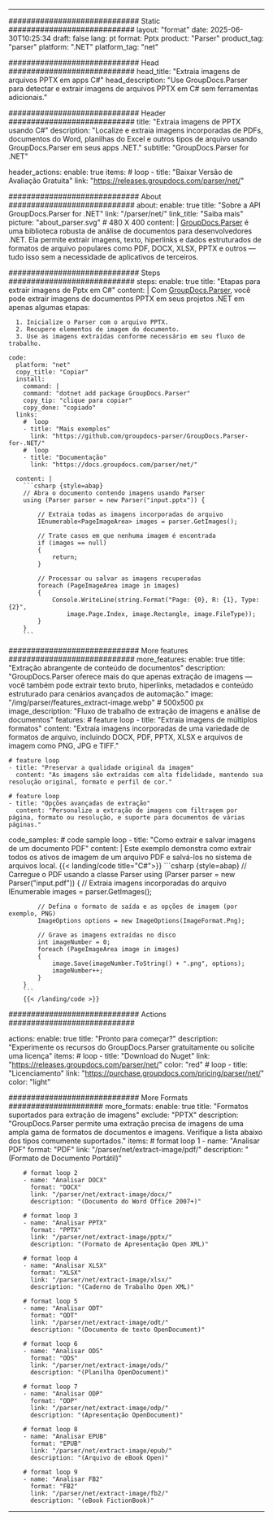 


---
############################# Static ############################
layout: "format"
date:  2025-06-30T10:25:34
draft: false
lang: pt
format: Pptx
product: "Parser"
product_tag: "parser"
platform: ".NET"
platform_tag: "net"

############################# Head ############################
head_title: "Extraia imagens de arquivos PPTX em apps C#"
head_description: "Use GroupDocs.Parser para detectar e extrair imagens de arquivos PPTX em C# sem ferramentas adicionais."

############################# Header ############################
title: "Extraia imagens de PPTX usando C#" 
description: "Localize e extraia imagens incorporadas de PDFs, documentos do Word, planilhas do Excel e outros tipos de arquivo usando GroupDocs.Parser em seus apps .NET."
subtitle: "GroupDocs.Parser for .NET" 

header_actions:
  enable: true
  items:
    #  loop
    - title: "Baixar Versão de Avaliação Gratuita"
      link: "https://releases.groupdocs.com/parser/net/"
      
############################# About ############################
about:
    enable: true
    title: "Sobre a API GroupDocs.Parser for .NET"
    link: "/parser/net/"
    link_title: "Saiba mais"
    picture: "about_parser.svg" # 480 X 400
    content: |
       [GroupDocs.Parser](/parser/net/) é uma biblioteca robusta de análise de documentos para desenvolvedores .NET. Ela permite extrair imagens, texto, hiperlinks e dados estruturados de formatos de arquivo populares como PDF, DOCX, XLSX, PPTX e outros — tudo isso sem a necessidade de aplicativos de terceiros.

############################# Steps ############################
steps:
    enable: true
    title: "Etapas para extrair imagens de Pptx em C#"
    content: |
      Com [GroupDocs.Parser](/parser/net/), você pode extrair imagens de documentos PPTX em seus projetos .NET em apenas algumas etapas:
      
      1. Inicialize o Parser com o arquivo PPTX.
      2. Recupere elementos de imagem do documento.
      3. Use as imagens extraídas conforme necessário em seu fluxo de trabalho.
   
    code:
      platform: "net"
      copy_title: "Copiar"
      install:
        command: |
        command: "dotnet add package GroupDocs.Parser"
        copy_tip: "clique para copiar"
        copy_done: "copiado"
      links:
        #  loop
        - title: "Mais exemplos"
          link: "https://github.com/groupdocs-parser/GroupDocs.Parser-for-.NET/"
        #  loop
        - title: "Documentação"
          link: "https://docs.groupdocs.com/parser/net/"
          
      content: |
        ```csharp {style=abap}
        // Abra o documento contendo imagens usando Parser
        using (Parser parser = new Parser("input.pptx")) {

            // Extraia todas as imagens incorporadas do arquivo
            IEnumerable<PageImageArea> images = parser.GetImages();

            // Trate casos em que nenhuma imagem é encontrada
            if (images == null)
            {
                return;
            }

            // Processar ou salvar as imagens recuperadas
            foreach (PageImageArea image in images)
            {
                Console.WriteLine(string.Format("Page: {0}, R: {1}, Type: {2}", 
                    image.Page.Index, image.Rectangle, image.FileType));
            }
        }
        ```  

############################# More features ############################
more_features:
  enable: true
  title: "Extração abrangente de conteúdo de documentos"
  description: "GroupDocs.Parser oferece mais do que apenas extração de imagens — você também pode extrair texto bruto, hiperlinks, metadados e conteúdo estruturado para cenários avançados de automação."
  image: "/img/parser/features_extract-image.webp" # 500x500 px
  image_description: "Fluxo de trabalho de extração de imagens e análise de documentos"
  features:
    # feature loop
    - title: "Extraia imagens de múltiplos formatos"
      content: "Extraia imagens incorporadas de uma variedade de formatos de arquivo, incluindo DOCX, PDF, PPTX, XLSX e arquivos de imagem como PNG, JPG e TIFF."

    # feature loop
    - title: "Preservar a qualidade original da imagem"
      content: "As imagens são extraídas com alta fidelidade, mantendo sua resolução original, formato e perfil de cor."

    # feature loop
    - title: "Opções avançadas de extração"
      content: "Personalize a extração de imagens com filtragem por página, formato ou resolução, e suporte para documentos de várias páginas."
      
  code_samples:
    # code sample loop
    - title: "Como extrair e salvar imagens de um documento PDF"
      content: |
        Este exemplo demonstra como extrair todos os ativos de imagem de um arquivo PDF e salvá-los no sistema de arquivos local.
        {{< landing/code title="C#">}}
        ```csharp {style=abap}
        //  Carregue o PDF usando a classe Parser
        using (Parser parser = new Parser("input.pdf"))
        {
            // Extraia imagens incorporadas do arquivo
            IEnumerable<PageImageArea> images = parser.GetImages();

            // Defina o formato de saída e as opções de imagem (por exemplo, PNG)
            ImageOptions options = new ImageOptions(ImageFormat.Png);

            // Grave as imagens extraídas no disco
            int imageNumber = 0;
            foreach (PageImageArea image in images)
            {
                image.Save(imageNumber.ToString() + ".png", options);
                imageNumber++;
            }
        }
        ```
        {{< /landing/code >}}


############################# Actions ############################

actions:
  enable: true
  title: "Pronto para começar?"
  description: "Experimente os recursos do GroupDocs.Parser gratuitamente ou solicite uma licença"
  items:
    #  loop
    - title: "Download do Nuget"
      link: "https://releases.groupdocs.com/parser/net/"
      color: "red"
        #  loop
    - title: "Licenciamento"
      link: "https://purchase.groupdocs.com/pricing/parser/net/"
      color: "light"


############################# More Formats #####################
more_formats:
    enable: true
    title: "Formatos suportados para extração de imagens"
    exclude: "PPTX"
    description: "GroupDocs.Parser permite uma extração precisa de imagens de uma ampla gama de formatos de documentos e imagens. Verifique a lista abaixo dos tipos comumente suportados."
    items: 
        # format loop 1
        - name: "Analisar PDF"
          format: "PDF"
          link: "/parser/net/extract-image/pdf/"
          description: "(Formato de Documento Portátil)"
          
        # format loop 2
        - name: "Analisar DOCX"
          format: "DOCX"
          link: "/parser/net/extract-image/docx/"
          description: "(Documento do Word Office 2007+)"
          
        # format loop 3
        - name: "Analisar PPTX"
          format: "PPTX"
          link: "/parser/net/extract-image/pptx/"
          description: "(Formato de Apresentação Open XML)"
          
        # format loop 4
        - name: "Analisar XLSX"
          format: "XLSX"
          link: "/parser/net/extract-image/xlsx/"
          description: "(Caderno de Trabalho Open XML)"
          
        # format loop 5
        - name: "Analisar ODT"
          format: "ODT"
          link: "/parser/net/extract-image/odt/"
          description: "(Documento de texto OpenDocument)"
          
        # format loop 6
        - name: "Analisar ODS"
          format: "ODS"
          link: "/parser/net/extract-image/ods/"
          description: "(Planilha OpenDocument)"
          
        # format loop 7
        - name: "Analisar ODP"
          format: "ODP"
          link: "/parser/net/extract-image/odp/"
          description: "(Apresentação OpenDocument)"
          
        # format loop 8
        - name: "Analisar EPUB"
          format: "EPUB"
          link: "/parser/net/extract-image/epub/"
          description: "(Arquivo de eBook Open)"
          
        # format loop 9
        - name: "Analisar FB2"
          format: "FB2"
          link: "/parser/net/extract-image/fb2/"
          description: "(eBook FictionBook)"
         
          

---